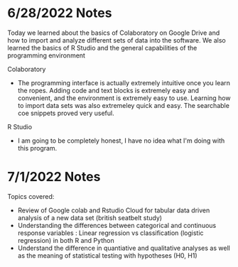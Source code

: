 # 6/28/2022 Notes

Today we learned about the basics of Colaboratory on Google Drive and how to import and analyze different sets of data into the software. We also learned the basics of R Studio and the general capabilities of the programming environment

Colaboratory
- The programming interface is actually extremely intuitive once you learn the ropes. Adding code and text blocks is extremely easy and convenient, and the environment is extremely easy to use. Learning how to import data sets was also extremeley quick and easy. The searchable coe snippets proved very useful. 

R Studio
- I am going to be completely honest, I have no idea what I'm doing with this program.

# 7/1/2022  Notes

Topics covered:
- Review of Google colab and Rstudio Cloud for tabular data driven analysis of a new data set (british seatbelt study)
- Understanding the differences between categorical and continuous response variables : Linear regression vs classification (logistic regression) in both R and Python
- Understand the difference in quantiative and qualitative analyses as well as the meaning of statistical testing with hypotheses (H0, H1)

